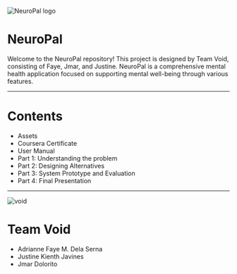 ![NeuroPal logo](https://github.com/drnnfy/CS152-Portfolio/assets/148433179/e6fe9c60-390d-4084-a190-1f4bad54bf47)
# NeuroPal
Welcome to the NeuroPal repository! This project is designed by Team Void, consisting of Faye, Jmar, and Justine. NeuroPal is a comprehensive mental health application focused on supporting mental well-being through various features.
________________________________________________________________________________________________________________________________
# Contents
* Assets
* Coursera Certificate
* User Manual
* Part 1: Understanding the problem
* Part 2: Designing Alternatives
* Part 3: System Prototype and Evaluation
* Part 4: Final Presentation
________________________________________________________________________________________________________________________________
![void](https://github.com/drnnfy/CS152-Portfolio/assets/148433179/ddc44ac6-1584-4ae2-bee2-a7f456e36beb)
# Team Void

- Adrianne Faye M. Dela Serna
- Justine Kienth Javines 
- Jmar Dolorito
